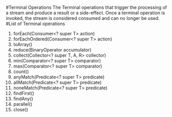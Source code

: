 #Terminal Operations
The Terminal operations  that trigger the processing of a stream and produce a result or a side-effect. Once a terminal operation is invoked, the stream is considered consumed and can no longer be used.
#List of Terminal operations
1. forEach(Consumer<? super T> action)
2. forEachOrdered(Consumer<? super T> action)
3. toArray()
4. reduce(BinaryOperator<T> accumulator)
5. collect(Collector<? super T, A, R> collector)
6. min(Comparator<? super T> comparator)
7. max(Comparator<? super T> comparator)
8. count()
9. anyMatch(Predicate<? super T> predicate)
10. allMatch(Predicate<? super T> predicate)
11. noneMatch(Predicate<? super T> predicate)
12. findFirst()
13. findAny()
14. parallel()
15. close()
